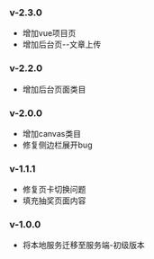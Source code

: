 
### v-2.3.0
- 增加vue项目页
- 增加后台页--文章上传

### v-2.2.0
- 增加后台页面类目

### v-2.0.0
- 增加canvas类目
- 修复侧边栏展开bug

### v-1.1.1
- 修复页卡切换问题
- 填充抽奖页面内容

### v-1.0.0
- 将本地服务迁移至服务端-初级版本
